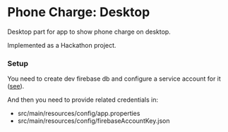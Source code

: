 # Phone Charge: Desktop
Desktop part for app to show phone charge on desktop.

Implemented as a Hackathon project.

### Setup
You need to create dev firebase db and configure a service account for it ([see](https://firebase.google.com/docs/admin/setup?authuser=0)).

And then you need to provide related credentials in:
- src/main/resources/config/app.properties
- src/main/resources/config/firebaseAccountKey.json